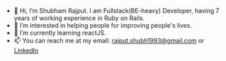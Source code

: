 - 👋 Hi, I’m Shubham Rajput. I am Fullstack(BE-heavy) Developer, having 7 years of working experience in Ruby on Rails.
- 👀 I’m interested in helping people for improving people's lives.
- 🌱 I’m currently learning reactJS.
- 📫 You can reach me at my email: rajput.shubh1993@gmail.com or [LinkedIn](https://www.linkedin.com/in/shubham-rajput-34842ba4)
